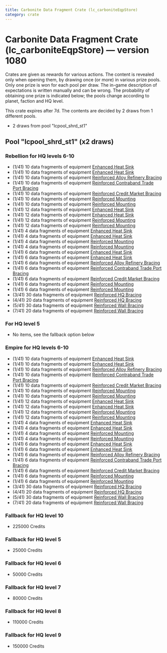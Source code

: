 ```yaml
---
title: Carbonite Data Fragment Crate (lc_carboniteEqpStore)
category: crate
---
```


# Carbonite Data Fragment Crate (lc_carboniteEqpStore) — version 1080

Crates are given as rewards for various actions. The content is revealed only when opening them, by drawing once (or more) in various prize pools. Only one prize is won for each pool per draw. The in-game description of expectations is written manually and can be wrong. The probability of obtaining one prize is indicated below; the pools change according to planet, faction and HQ level.

This crate expires after 7d. The contents are decided by 2 draws from 1 different pools.
  * 2 draws from pool "lcpool_shrd_st1"

## Pool "lcpool_shrd_st1" (x2 draws)

### Rebellion for HQ levels 6-10

  * (1/41) 10 data fragments of equipment [Enhanced Heat Sink](eqpRebelMortarTurretDamage)
  * (1/41) 10 data fragments of equipment [Enhanced Heat Sink](eqpRebelRapidFireTurretDamage)
  * (1/41) 10 data fragments of equipment [Reinforced Alloy Refinery Bracing](eqpRebelMaterialsGeneratorHealth)
  * (1/41) 10 data fragments of equipment [Reinforced Contraband Trade Port Bracing](eqpRebelContrabandGeneratorHealth)
  * (1/41) 10 data fragments of equipment [Reinforced Credit Market Bracing](eqpRebelCreditGeneratorHealth)
  * (1/41) 10 data fragments of equipment [Reinforced Mounting](eqpRebelMortarTurretHealth)
  * (1/41) 10 data fragments of equipment [Reinforced Mounting](eqpRebelRapidFireTurretHealth)
  * (1/41) 12 data fragments of equipment [Enhanced Heat Sink](eqpRebelMortarTurretDamage)
  * (1/41) 12 data fragments of equipment [Enhanced Heat Sink](eqpRebelRapidFireTurretDamage)
  * (1/41) 12 data fragments of equipment [Reinforced Mounting](eqpRebelMortarTurretHealth)
  * (1/41) 12 data fragments of equipment [Reinforced Mounting](eqpRebelRapidFireTurretHealth)
  * (1/41) 4 data fragments of equipment [Enhanced Heat Sink](eqpRebelBurstTurretDamage)
  * (1/41) 4 data fragments of equipment [Enhanced Heat Sink](eqpRebelRocketTurretDamage)
  * (1/41) 4 data fragments of equipment [Reinforced Mounting](eqpRebelBurstTurretHealth)
  * (1/41) 4 data fragments of equipment [Reinforced Mounting](eqpRebelRocketTurretHealth)
  * (1/41) 6 data fragments of equipment [Enhanced Heat Sink](eqpRebelBurstTurretDamage)
  * (1/41) 6 data fragments of equipment [Enhanced Heat Sink](eqpRebelRocketTurretDamage)
  * (1/41) 6 data fragments of equipment [Reinforced Alloy Refinery Bracing](eqpRebelMaterialsGeneratorHealth)
  * (1/41) 6 data fragments of equipment [Reinforced Contraband Trade Port Bracing](eqpRebelContrabandGeneratorHealth)
  * (1/41) 6 data fragments of equipment [Reinforced Credit Market Bracing](eqpRebelCreditGeneratorHealth)
  * (1/41) 6 data fragments of equipment [Reinforced Mounting](eqpRebelBurstTurretHealth)
  * (1/41) 6 data fragments of equipment [Reinforced Mounting](eqpRebelRocketTurretHealth)
  * (3/41) 30 data fragments of equipment [Reinforced HQ Bracing](eqpRebelHQHealth)
  * (4/41) 20 data fragments of equipment [Reinforced HQ Bracing](eqpRebelHQHealth)
  * (5/41) 30 data fragments of equipment [Reinforced Wall Bracing](eqpRebelWallHealth)
  * (7/41) 20 data fragments of equipment [Reinforced Wall Bracing](eqpRebelWallHealth)

### For HQ level 5

  * No items, see the fallback option below

### Empire for HQ levels 6-10

  * (1/41) 10 data fragments of equipment [Enhanced Heat Sink](eqpEmpireMortarTurretDamage)
  * (1/41) 10 data fragments of equipment [Enhanced Heat Sink](eqpEmpireRapidFireTurretDamage)
  * (1/41) 10 data fragments of equipment [Reinforced Alloy Refinery Bracing](eqpEmpireMaterialsGeneratorHealth)
  * (1/41) 10 data fragments of equipment [Reinforced Contraband Trade Port Bracing](eqpEmpireContrabandGeneratorHealth)
  * (1/41) 10 data fragments of equipment [Reinforced Credit Market Bracing](eqpEmpireCreditGeneratorHealth)
  * (1/41) 10 data fragments of equipment [Reinforced Mounting](eqpEmpireMortarTurretHealth)
  * (1/41) 10 data fragments of equipment [Reinforced Mounting](eqpEmpireRapidFireTurretHealth)
  * (1/41) 12 data fragments of equipment [Enhanced Heat Sink](eqpEmpireMortarTurretDamage)
  * (1/41) 12 data fragments of equipment [Enhanced Heat Sink](eqpEmpireRapidFireTurretDamage)
  * (1/41) 12 data fragments of equipment [Reinforced Mounting](eqpEmpireMortarTurretHealth)
  * (1/41) 12 data fragments of equipment [Reinforced Mounting](eqpEmpireRapidFireTurretHealth)
  * (1/41) 4 data fragments of equipment [Enhanced Heat Sink](eqpEmpireBurstTurretDamage)
  * (1/41) 4 data fragments of equipment [Enhanced Heat Sink](eqpEmpireRocketTurretDamage)
  * (1/41) 4 data fragments of equipment [Reinforced Mounting](eqpEmpireBurstTurretHealth)
  * (1/41) 4 data fragments of equipment [Reinforced Mounting](eqpEmpireRocketTurretHealth)
  * (1/41) 6 data fragments of equipment [Enhanced Heat Sink](eqpEmpireBurstTurretDamage)
  * (1/41) 6 data fragments of equipment [Enhanced Heat Sink](eqpEmpireRocketTurretDamage)
  * (1/41) 6 data fragments of equipment [Reinforced Alloy Refinery Bracing](eqpEmpireMaterialsGeneratorHealth)
  * (1/41) 6 data fragments of equipment [Reinforced Contraband Trade Port Bracing](eqpEmpireContrabandGeneratorHealth)
  * (1/41) 6 data fragments of equipment [Reinforced Credit Market Bracing](eqpEmpireCreditGeneratorHealth)
  * (1/41) 6 data fragments of equipment [Reinforced Mounting](eqpEmpireBurstTurretHealth)
  * (1/41) 6 data fragments of equipment [Reinforced Mounting](eqpEmpireRocketTurretHealth)
  * (3/41) 30 data fragments of equipment [Reinforced HQ Bracing](eqpEmpireHQHealth)
  * (4/41) 20 data fragments of equipment [Reinforced HQ Bracing](eqpEmpireHQHealth)
  * (5/41) 30 data fragments of equipment [Reinforced Wall Bracing](eqpEmpireWallHealth)
  * (7/41) 20 data fragments of equipment [Reinforced Wall Bracing](eqpEmpireWallHealth)

### Fallback for HQ level 10

  * 225000 Credits

### Fallback for HQ level 5

  * 25000 Credits

### Fallback for HQ level 6

  * 50000 Credits

### Fallback for HQ level 7

  * 80000 Credits

### Fallback for HQ level 8

  * 110000 Credits

### Fallback for HQ level 9

  * 150000 Credits